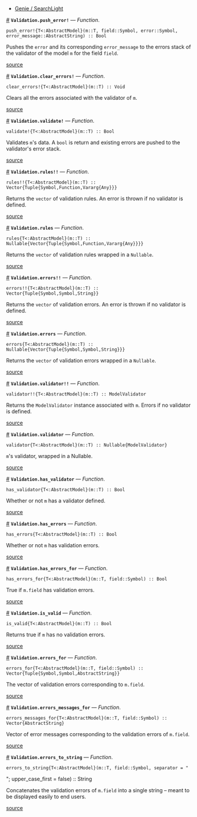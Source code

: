 

- [Genie / SearchLight](index.md#Genie-/-SearchLight-1)

<a id='Validation.push_error!' href='#Validation.push_error!'>#</a>
**`Validation.push_error!`** &mdash; *Function*.



```
push_error!{T<:AbstractModel}(m::T, field::Symbol, error::Symbol, error_message::AbstractString) :: Bool
```

Pushes the `error` and its corresponding `error_message` to the errors stack of the validator of the model `m` for the field `field`.


<a target='_blank' href='https://github.com/essenciary/SearchLight.jl/tree/c4751ae0ee42627d486e0dad39da3972c3bba221/src/Validation.jl#L14-L18' class='documenter-source'>source</a><br>

<a id='Validation.clear_errors!' href='#Validation.clear_errors!'>#</a>
**`Validation.clear_errors!`** &mdash; *Function*.



```
clear_errors!{T<:AbstractModel}(m::T) :: Void
```

Clears all the errors associated with the validator of `m`.


<a target='_blank' href='https://github.com/essenciary/SearchLight.jl/tree/c4751ae0ee42627d486e0dad39da3972c3bba221/src/Validation.jl#L26-L30' class='documenter-source'>source</a><br>

<a id='Validation.validate!' href='#Validation.validate!'>#</a>
**`Validation.validate!`** &mdash; *Function*.



```
validate!{T<:AbstractModel}(m::T) :: Bool
```

Validates `m`'s data. A `bool` is return and existing errors are pushed to the validator's error stack.


<a target='_blank' href='https://github.com/essenciary/SearchLight.jl/tree/c4751ae0ee42627d486e0dad39da3972c3bba221/src/Validation.jl#L42-L46' class='documenter-source'>source</a><br>

<a id='Validation.rules!!' href='#Validation.rules!!'>#</a>
**`Validation.rules!!`** &mdash; *Function*.



```
rules!!{T<:AbstractModel}(m::T) :: Vector{Tuple{Symbol,Function,Vararg{Any}}}
```

Returns the `vector` of validation rules. An error is thrown if no validator is defined.


<a target='_blank' href='https://github.com/essenciary/SearchLight.jl/tree/c4751ae0ee42627d486e0dad39da3972c3bba221/src/Validation.jl#L68-L72' class='documenter-source'>source</a><br>

<a id='Validation.rules' href='#Validation.rules'>#</a>
**`Validation.rules`** &mdash; *Function*.



```
rules{T<:AbstractModel}(m::T) :: Nullable{Vector{Tuple{Symbol,Function,Vararg{Any}}}}
```

Returns the `vector` of validation rules wrapped in a `Nullable`.


<a target='_blank' href='https://github.com/essenciary/SearchLight.jl/tree/c4751ae0ee42627d486e0dad39da3972c3bba221/src/Validation.jl#L78-L82' class='documenter-source'>source</a><br>

<a id='Validation.errors!!' href='#Validation.errors!!'>#</a>
**`Validation.errors!!`** &mdash; *Function*.



```
errors!!{T<:AbstractModel}(m::T) :: Vector{Tuple{Symbol,Symbol,String}}
```

Returns the `vector` of validation errors. An error is thrown if no validator is defined.


<a target='_blank' href='https://github.com/essenciary/SearchLight.jl/tree/c4751ae0ee42627d486e0dad39da3972c3bba221/src/Validation.jl#L89-L93' class='documenter-source'>source</a><br>

<a id='Validation.errors' href='#Validation.errors'>#</a>
**`Validation.errors`** &mdash; *Function*.



```
errors{T<:AbstractModel}(m::T) :: Nullable{Vector{Tuple{Symbol,Symbol,String}}}
```

Returns the `vector` of validation errors wrapped in a `Nullable`.


<a target='_blank' href='https://github.com/essenciary/SearchLight.jl/tree/c4751ae0ee42627d486e0dad39da3972c3bba221/src/Validation.jl#L99-L103' class='documenter-source'>source</a><br>

<a id='Validation.validator!!' href='#Validation.validator!!'>#</a>
**`Validation.validator!!`** &mdash; *Function*.



```
validator!!{T<:AbstractModel}(m::T) :: ModelValidator
```

Returns the `ModelValidator` instance associated with `m`. Errors if no validator is defined.


<a target='_blank' href='https://github.com/essenciary/SearchLight.jl/tree/c4751ae0ee42627d486e0dad39da3972c3bba221/src/Validation.jl#L110-L114' class='documenter-source'>source</a><br>

<a id='Validation.validator' href='#Validation.validator'>#</a>
**`Validation.validator`** &mdash; *Function*.



```
validator{T<:AbstractModel}(m::T) :: Nullable{ModelValidator}
```

`m`'s validator, wrapped in a Nullable.


<a target='_blank' href='https://github.com/essenciary/SearchLight.jl/tree/c4751ae0ee42627d486e0dad39da3972c3bba221/src/Validation.jl#L120-L124' class='documenter-source'>source</a><br>

<a id='Validation.has_validator' href='#Validation.has_validator'>#</a>
**`Validation.has_validator`** &mdash; *Function*.



```
has_validator{T<:AbstractModel}(m::T) :: Bool
```

Whether or not `m` has a validator defined.


<a target='_blank' href='https://github.com/essenciary/SearchLight.jl/tree/c4751ae0ee42627d486e0dad39da3972c3bba221/src/Validation.jl#L130-L134' class='documenter-source'>source</a><br>

<a id='Validation.has_errors' href='#Validation.has_errors'>#</a>
**`Validation.has_errors`** &mdash; *Function*.



```
has_errors{T<:AbstractModel}(m::T) :: Bool
```

Whether or not `m` has validation errors.


<a target='_blank' href='https://github.com/essenciary/SearchLight.jl/tree/c4751ae0ee42627d486e0dad39da3972c3bba221/src/Validation.jl#L140-L144' class='documenter-source'>source</a><br>

<a id='Validation.has_errors_for' href='#Validation.has_errors_for'>#</a>
**`Validation.has_errors_for`** &mdash; *Function*.



```
has_errors_for{T<:AbstractModel}(m::T, field::Symbol) :: Bool
```

True if `m.field` has validation errors.


<a target='_blank' href='https://github.com/essenciary/SearchLight.jl/tree/c4751ae0ee42627d486e0dad39da3972c3bba221/src/Validation.jl#L150-L154' class='documenter-source'>source</a><br>

<a id='Validation.is_valid' href='#Validation.is_valid'>#</a>
**`Validation.is_valid`** &mdash; *Function*.



```
is_valid{T<:AbstractModel}(m::T) :: Bool
```

Returns true if `m` has no validation errors.


<a target='_blank' href='https://github.com/essenciary/SearchLight.jl/tree/c4751ae0ee42627d486e0dad39da3972c3bba221/src/Validation.jl#L160-L164' class='documenter-source'>source</a><br>

<a id='Validation.errors_for' href='#Validation.errors_for'>#</a>
**`Validation.errors_for`** &mdash; *Function*.



```
errors_for{T<:AbstractModel}(m::T, field::Symbol) :: Vector{Tuple{Symbol,Symbol,AbstractString}}
```

The vector of validation errors corresponding to `m.field`.


<a target='_blank' href='https://github.com/essenciary/SearchLight.jl/tree/c4751ae0ee42627d486e0dad39da3972c3bba221/src/Validation.jl#L170-L174' class='documenter-source'>source</a><br>

<a id='Validation.errors_messages_for' href='#Validation.errors_messages_for'>#</a>
**`Validation.errors_messages_for`** &mdash; *Function*.



```
errors_messages_for{T<:AbstractModel}(m::T, field::Symbol) :: Vector{AbstractString}
```

Vector of error messages corresponding to the validation errors of `m.field`.


<a target='_blank' href='https://github.com/essenciary/SearchLight.jl/tree/c4751ae0ee42627d486e0dad39da3972c3bba221/src/Validation.jl#L185-L189' class='documenter-source'>source</a><br>

<a id='Validation.errors_to_string' href='#Validation.errors_to_string'>#</a>
**`Validation.errors_to_string`** &mdash; *Function*.



```
errors_to_string{T<:AbstractModel}(m::T, field::Symbol, separator = "
```

"; upper_case_first = false) :: String

Concatenates the validation errors of `m.field` into a single string – meant to be displayed easily to end users.


<a target='_blank' href='https://github.com/essenciary/SearchLight.jl/tree/c4751ae0ee42627d486e0dad39da3972c3bba221/src/Validation.jl#L200-L205' class='documenter-source'>source</a><br>


